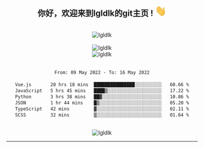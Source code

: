 <div align="center">
<h2> 你好，欢迎来到lgldlk的git主页 ! <img src="https://github.com/lgldlk/lgldlk/blob/main/gifs/Hi.gif" width="30px"></h2>
</div>

<div align="center">
 </br>
 <img src="http://aiitapp.cn:8091/?color=rgba(37,144,118,1)&shadowColor=rgba(12,16,20,1)&fontSize=120&&shadowOffsetX=9&shadowOffsetY=11" height="26px" alt="lgldlk" />
 </br>

   </br>
 <img src="https://github-readme-stats.vercel.app/api?username=lgldlk&show_icons=true&theme=gotham&locale=cn" alt="lgldlk" />
 

</br>

<img  src="http://github-readme-stats.vercel.app/api/top-langs/?username=lgldlk&show_icons=true&theme=gotham&locale=cn&layout=compact" alt="lgldlk"/>  
</br>
</br>

<!--START_SECTION:waka-->

```text
From: 09 May 2022 - To: 16 May 2022

Vue.js       20 hrs 18 mins  ███████████████░░░░░░░░░░   60.66 %
JavaScript   5 hrs 45 mins   ████▒░░░░░░░░░░░░░░░░░░░░   17.22 %
Python       3 hrs 38 mins   ██▓░░░░░░░░░░░░░░░░░░░░░░   10.86 %
JSON         1 hr 44 mins    █▒░░░░░░░░░░░░░░░░░░░░░░░   05.20 %
TypeScript   42 mins         ▓░░░░░░░░░░░░░░░░░░░░░░░░   02.11 %
SCSS         32 mins         ▒░░░░░░░░░░░░░░░░░░░░░░░░   01.64 %
```

<!--END_SECTION:waka-->

 </br>
  <img src="https://visitor-badge.glitch.me/badge?page_id=lgldlk" alt="lgldlk" />

---

 

